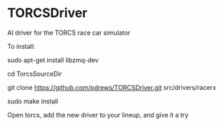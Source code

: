 TORCSDriver
===========

AI driver for the TORCS race car simulator

To install:

sudo apt-get install libzmq-dev

cd TorcsSourceDir

git clone https://github.com/pdrews/TORCSDriver.git src/drivers/racerx

sudo make install

Open torcs, add the new driver to your lineup, and give it a try
